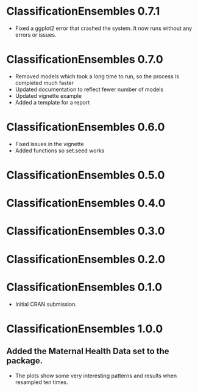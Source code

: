 # ClassificationEnsembles 0.7.1
* Fixed a ggplot2 error that crashed the system. It now runs without any errors or issues.

# ClassificationEnsembles 0.7.0
* Removed models which took a long time to run, so the process is completed much faster
* Updated documentation to reflect fewer number of models
* Updated vignette example
* Added a template for a report

# ClassificationEnsembles 0.6.0
* Fixed issues in the vignette
* Added functions so set.seed works

# ClassificationEnsembles 0.5.0

# ClassificationEnsembles 0.4.0

# ClassificationEnsembles 0.3.0

# ClassificationEnsembles 0.2.0

# ClassificationEnsembles 0.1.0

* Initial CRAN submission.

# ClassificationEnsembles 1.0.0

## Added the Maternal Health Data set to the package.

* The plots show some very interesting patterns and results when resampled ten times.
